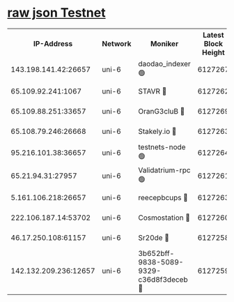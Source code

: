 [raw json Testnet](https://rpc-check.junot.stavr.tech/junot/rpc-junot-result.json)
=


<table><tr><th>IP-Address</th><th>Network</th><th>Moniker</th><th>Latest Block Height</th><th>Earliest Block Height</th><th>Catching Up</th><th>Tx Index</th><th>Voting Power</th><th>Scan Time</th></tr><tr><td>143.198.141.42:26657</td><td>uni-6</td><td>daodao_indexer 🟢</td><td>6127267</td><td>1</td><td>False</td><td>off</td><td>0</td><td>2023-12-16T16:56:36.254308592UTC</td></tr><tr><td>65.109.92.241:1067</td><td>uni-6</td><td>STAVR 🔴</td><td>6127262</td><td>1138541</td><td>False</td><td>on</td><td>6047</td><td>2023-12-16T16:56:23.702702554UTC</td></tr><tr><td>65.109.88.251:33657</td><td>uni-6</td><td>OranG3cluB 🔴</td><td>6127269</td><td>1138541</td><td>False</td><td>on</td><td>11</td><td>2023-12-16T16:56:40.684568688UTC</td></tr><tr><td>65.108.79.246:26668</td><td>uni-6</td><td>Stakely.io 🔴</td><td>6127263</td><td>1570872</td><td>False</td><td>on</td><td>1261202</td><td>2023-12-16T16:56:24.695943397UTC</td></tr><tr><td>95.216.101.38:36657</td><td>uni-6</td><td>testnets-node 🟢</td><td>6127264</td><td>1615130</td><td>False</td><td>on</td><td>0</td><td>2023-12-16T16:56:27.127291667UTC</td></tr><tr><td>65.21.94.31:27957</td><td>uni-6</td><td>Validatrium-rpc 🟢</td><td>6127261</td><td>2943363</td><td>False</td><td>on</td><td>0</td><td>2023-12-16T16:56:19.277365388UTC</td></tr><tr><td>5.161.106.218:26657</td><td>uni-6</td><td>reecepbcups 🔴</td><td>6127263</td><td>4468422</td><td>False</td><td>on</td><td>105015</td><td>2023-12-16T16:56:24.362454889UTC</td></tr><tr><td>222.106.187.14:53702</td><td>uni-6</td><td>Cosmostation 🔴</td><td>6127260</td><td>5344501</td><td>False</td><td>on</td><td>110003</td><td>2023-12-16T16:56:16.867268798UTC</td></tr><tr><td>46.17.250.108:61157</td><td>uni-6</td><td>Sr20de 🔴</td><td>6127258</td><td>5727371</td><td>False</td><td>on</td><td>28</td><td>2023-12-16T16:56:11.072667594UTC</td></tr><tr><td>142.132.209.236:12657</td><td>uni-6</td><td>3b652bff-9838-5089-9329-c36d8f3deceb 🔴</td><td>6127259</td><td>6111280</td><td>False</td><td>on</td><td>157563</td><td>2023-12-16T16:56:15.525380766UTC</td></tr></table>